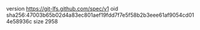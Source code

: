 version https://git-lfs.github.com/spec/v1
oid sha256:47003b65b02d4a83ec801aef19fdd7f7e5f58b2b3eee61af9054cd014e58936c
size 2958
